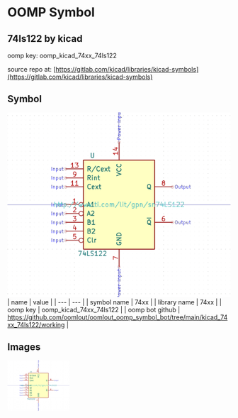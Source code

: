 # OOMP Symbol  
## 74ls122  by kicad  
  
oomp key: oomp_kicad_74xx_74ls122  
  
source repo at: [https://gitlab.com/kicad/libraries/kicad-symbols](https://gitlab.com/kicad/libraries/kicad-symbols)  
## Symbol  
  
[![working.png](working_600.png)](working.png)  
| name | value | 
| --- | --- | 
| symbol name | 74xx | 
| library name | 74xx | 
| oomp key | oomp_kicad_74xx_74ls122 | 
| oomp bot github | https://github.com/oomlout/oomlout_oomp_symbol_bot/tree/main/kicad_74xx_74ls122/working | 
## Images  
  
[![working.png](working_140.png)](working.png)  

